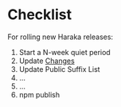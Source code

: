 # Checklist

For rolling new Haraka releases:

1. Start a N-week quiet period
1. Update [Changes](Changes)
1. Update Public Suffix List
1. ...
1. ...
1. npm publish
